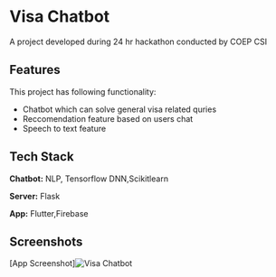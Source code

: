 
# Visa Chatbot

A project developed during 24 hr hackathon conducted by COEP CSI

## Features

This project has following functionality:

- Chatbot which can solve general visa related quries 
- Reccomendation feature based on users chat 
- Speech to text feature


## Tech Stack

**Chatbot:** NLP, Tensorflow DNN,Scikitlearn

**Server:** Flask

**App:** Flutter,Firebase

## Screenshots

[App Screenshot]![Visa Chatbot](https://user-images.githubusercontent.com/97781791/236601999-45eaacaa-c80c-49c7-8820-2c5bce62430a.png)



